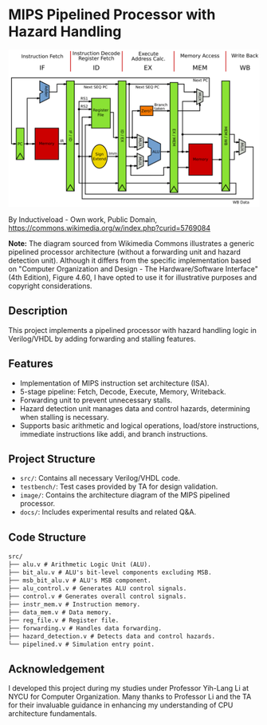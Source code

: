 # MIPS Pipelined Processor with Hazard Handling
![](./image/mips-pipelined-processor.svg)

By Inductiveload - Own work, Public Domain, https://commons.wikimedia.org/w/index.php?curid=5769084

**Note:** The diagram sourced from Wikimedia Commons illustrates a generic pipelined processor architecture (without a forwarding unit and hazard detection unit). Although it differs from the specific implementation based on "Computer Organization and Design - The Hardware/Software Interface" (4th Edition), Figure 4.60, I have opted to use it for illustrative purposes and copyright considerations.

## Description
This project implements a pipelined processor with hazard handling logic in Verilog/VHDL by adding forwarding and stalling features. 

## Features
- Implementation of MIPS instruction set architecture (ISA).
- 5-stage pipeline: Fetch, Decode, Execute, Memory, Writeback.
- Forwarding unit to prevent unnecessary stalls.
- Hazard detection unit manages data and control hazards, determining when stalling is necessary.
- Supports basic arithmetic and logical operations, load/store instructions, immediate instructions like addi, and branch instructions.

## Project Structure
- `src/`: Contains all necessary Verilog/VHDL code.
- `testbench/`: Test cases provided by TA for design validation.
- `image/`: Contains the architecture diagram of the MIPS pipelined processor.
- `docs/`: Includes experimental results and related Q&A.

## Code Structure

```
src/
├── alu.v # Arithmetic Logic Unit (ALU).
├── bit_alu.v # ALU's bit-level components excluding MSB.
├── msb_bit_alu.v # ALU's MSB component.
├── alu_control.v # Generates ALU control signals.
├── control.v # Generates overall control signals.
├── instr_mem.v # Instruction memory.
├── data_mem.v # Data memory.
├── reg_file.v # Register file.
├── forwarding.v # Handles data forwarding.
├── hazard_detection.v # Detects data and control hazards.
└── pipelined.v # Simulation entry point.
```

## Acknowledgement
I developed this project during my studies under Professor Yih-Lang Li at NYCU for Computer Organization. Many thanks to Professor Li and the TA for their invaluable guidance in enhancing my understanding of CPU architecture fundamentals.
